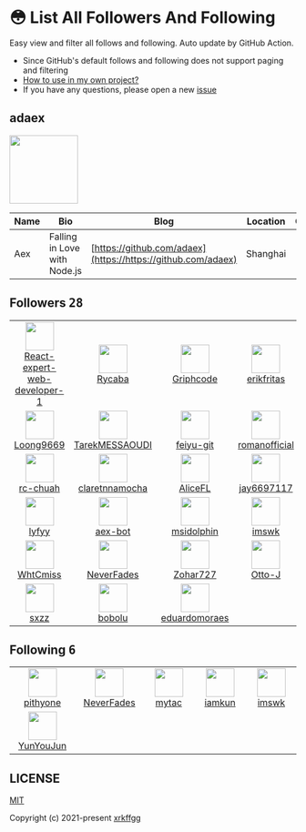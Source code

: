 # 😳 List All Followers And Following

 Easy view and filter all follows and following. Auto update by GitHub Action.

- Since GitHub's default follows and following does not support paging and filtering
- [How to use in my own project?](https://github.com/xrkffgg/list-all-followers-and-following/issues/1)
- If you have any questions, please open a new [issue](https://github.com/xrkffgg/list-all-followers-and-following/issues)

## adaex

<img src="https://avatars.githubusercontent.com/u/29560987?v=4" width="120" />

| Name | Bio | Blog | Location | Company |
| -- | -- | -- | -- | -- |
| Aex | Falling in Love with Node.js | [https://github.com/adaex](https://https://github.com/adaex) | Shanghai | - |

## Followers <kbd>28</kbd>

<table>
  <tr>
    <td width="150" align="center">
      <a href="https://github.com/React-expert-web-developer-1">
        <img src="https://avatars.githubusercontent.com/u/87107784?v=4" width="50" />
        <br />
        React-expert-web-developer-1
      </a>
    </td>
    <td width="150" align="center">
      <a href="https://github.com/Rycaba">
        <img src="https://avatars.githubusercontent.com/u/87093969?v=4" width="50" />
        <br />
        Rycaba
      </a>
    </td>
    <td width="150" align="center">
      <a href="https://github.com/Griphcode">
        <img src="https://avatars.githubusercontent.com/u/83134526?v=4" width="50" />
        <br />
        Griphcode
      </a>
    </td>
    <td width="150" align="center">
      <a href="https://github.com/erikfritas">
        <img src="https://avatars.githubusercontent.com/u/74334533?v=4" width="50" />
        <br />
        erikfritas
      </a>
    </td>
    <td width="150" align="center">
      <a href="https://github.com/katieyao">
        <img src="https://avatars.githubusercontent.com/u/70366320?v=4" width="50" />
        <br />
        katieyao
      </a>
    </td>
  </tr><tr>
    <td width="150" align="center">
      <a href="https://github.com/Loong9669">
        <img src="https://avatars.githubusercontent.com/u/57898409?v=4" width="50" />
        <br />
        Loong9669
      </a>
    </td>
    <td width="150" align="center">
      <a href="https://github.com/TarekMESSAOUDI">
        <img src="https://avatars.githubusercontent.com/u/57331210?v=4" width="50" />
        <br />
        TarekMESSAOUDI
      </a>
    </td>
    <td width="150" align="center">
      <a href="https://github.com/feiyu-git">
        <img src="https://avatars.githubusercontent.com/u/57039329?v=4" width="50" />
        <br />
        feiyu-git
      </a>
    </td>
    <td width="150" align="center">
      <a href="https://github.com/romanofficial">
        <img src="https://avatars.githubusercontent.com/u/47697490?v=4" width="50" />
        <br />
        romanofficial
      </a>
    </td>
    <td width="150" align="center">
      <a href="https://github.com/JinYuHub">
        <img src="https://avatars.githubusercontent.com/u/46179617?v=4" width="50" />
        <br />
        JinYuHub
      </a>
    </td>
  </tr><tr>
    <td width="150" align="center">
      <a href="https://github.com/rc-chuah">
        <img src="https://avatars.githubusercontent.com/u/44928288?v=4" width="50" />
        <br />
        rc-chuah
      </a>
    </td>
    <td width="150" align="center">
      <a href="https://github.com/claretnnamocha">
        <img src="https://avatars.githubusercontent.com/u/43606892?v=4" width="50" />
        <br />
        claretnnamocha
      </a>
    </td>
    <td width="150" align="center">
      <a href="https://github.com/AliceFL">
        <img src="https://avatars.githubusercontent.com/u/40189366?v=4" width="50" />
        <br />
        AliceFL
      </a>
    </td>
    <td width="150" align="center">
      <a href="https://github.com/jay6697117">
        <img src="https://avatars.githubusercontent.com/u/34409539?v=4" width="50" />
        <br />
        jay6697117
      </a>
    </td>
    <td width="150" align="center">
      <a href="https://github.com/XiaoZiShan">
        <img src="https://avatars.githubusercontent.com/u/33439399?v=4" width="50" />
        <br />
        XiaoZiShan
      </a>
    </td>
  </tr><tr>
    <td width="150" align="center">
      <a href="https://github.com/lyfyy">
        <img src="https://avatars.githubusercontent.com/u/32640311?v=4" width="50" />
        <br />
        lyfyy
      </a>
    </td>
    <td width="150" align="center">
      <a href="https://github.com/aex-bot">
        <img src="https://avatars.githubusercontent.com/u/28971422?v=4" width="50" />
        <br />
        aex-bot
      </a>
    </td>
    <td width="150" align="center">
      <a href="https://github.com/msidolphin">
        <img src="https://avatars.githubusercontent.com/u/26672484?v=4" width="50" />
        <br />
        msidolphin
      </a>
    </td>
    <td width="150" align="center">
      <a href="https://github.com/imswk">
        <img src="https://avatars.githubusercontent.com/u/23303044?v=4" width="50" />
        <br />
        imswk
      </a>
    </td>
    <td width="150" align="center">
      <a href="https://github.com/willerhe">
        <img src="https://avatars.githubusercontent.com/u/19788331?v=4" width="50" />
        <br />
        willerhe
      </a>
    </td>
  </tr><tr>
    <td width="150" align="center">
      <a href="https://github.com/WhtCmiss">
        <img src="https://avatars.githubusercontent.com/u/16513083?v=4" width="50" />
        <br />
        WhtCmiss
      </a>
    </td>
    <td width="150" align="center">
      <a href="https://github.com/NeverFades">
        <img src="https://avatars.githubusercontent.com/u/16190010?v=4" width="50" />
        <br />
        NeverFades
      </a>
    </td>
    <td width="150" align="center">
      <a href="https://github.com/Zohar727">
        <img src="https://avatars.githubusercontent.com/u/14219510?v=4" width="50" />
        <br />
        Zohar727
      </a>
    </td>
    <td width="150" align="center">
      <a href="https://github.com/Otto-J">
        <img src="https://avatars.githubusercontent.com/u/9958583?v=4" width="50" />
        <br />
        Otto-J
      </a>
    </td>
    <td width="150" align="center">
      <a href="https://github.com/pithyone">
        <img src="https://avatars.githubusercontent.com/u/8215934?v=4" width="50" />
        <br />
        pithyone
      </a>
    </td>
  </tr><tr>
    <td width="150" align="center">
      <a href="https://github.com/sxzz">
        <img src="https://avatars.githubusercontent.com/u/6481596?v=4" width="50" />
        <br />
        sxzz
      </a>
    </td>
    <td width="150" align="center">
      <a href="https://github.com/bobolu">
        <img src="https://avatars.githubusercontent.com/u/2543333?v=4" width="50" />
        <br />
        bobolu
      </a>
    </td>
    <td width="150" align="center">
      <a href="https://github.com/eduardomoraes">
        <img src="https://avatars.githubusercontent.com/u/387542?v=4" width="50" />
        <br />
        eduardomoraes
      </a>
    </td>
    <td width="150" align="center">
    </td>
    <td width="150" align="center">
    </td>
  </tr>
</table>

## Following <kbd>6</kbd>

<table>
  <tr>
    <td width="150" align="center">
      <a href="https://github.com/pithyone">
        <img src="https://avatars.githubusercontent.com/u/8215934?v=4" width="50" />
        <br />
        pithyone
      </a>
    </td>
    <td width="150" align="center">
      <a href="https://github.com/NeverFades">
        <img src="https://avatars.githubusercontent.com/u/16190010?v=4" width="50" />
        <br />
        NeverFades
      </a>
    </td>
    <td width="150" align="center">
      <a href="https://github.com/mytac">
        <img src="https://avatars.githubusercontent.com/u/17641146?v=4" width="50" />
        <br />
        mytac
      </a>
    </td>
    <td width="150" align="center">
      <a href="https://github.com/iamkun">
        <img src="https://avatars.githubusercontent.com/u/17680888?v=4" width="50" />
        <br />
        iamkun
      </a>
    </td>
    <td width="150" align="center">
      <a href="https://github.com/imswk">
        <img src="https://avatars.githubusercontent.com/u/23303044?v=4" width="50" />
        <br />
        imswk
      </a>
    </td>
  </tr><tr>
    <td width="150" align="center">
      <a href="https://github.com/YunYouJun">
        <img src="https://avatars.githubusercontent.com/u/25154432?v=4" width="50" />
        <br />
        YunYouJun
      </a>
    </td>
    <td width="150" align="center">
    </td>
    <td width="150" align="center">
    </td>
    <td width="150" align="center">
    </td>
    <td width="150" align="center">
    </td>
  </tr>
</table>

## LICENSE

[MIT](https://github.com/xrkffgg/list-all-followers-and-following/blob/main/LICENSE)

Copyright (c) 2021-present [xrkffgg](https://github.com/xrkffgg)

